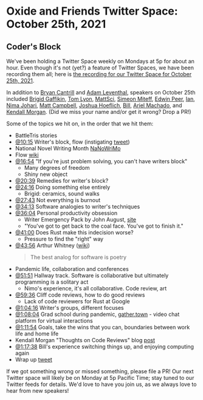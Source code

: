 # Oxide and Friends Twitter Space: October 25th, 2021

## Coder's Block

We've been holding a Twitter Space weekly on Mondays at 5p for about an hour.
Even though it's not (yet?) a feature of Twitter Spaces, we have been
recording them all; here is
[the recording for our Twitter Space for October 25th, 2021](https://youtu.be/QGs5hlH6cLk).

In addition to
[Bryan Cantrill](https://twitter.com/bcantrill) and
[Adam Leventhal](https://twitter.com/ahl),
speakers on October 25th included
[Brigid Gaffikin](https://twitter.com/bgaff),
[Tom Lyon](https://twitter.com/aka_pugs),
[MattSci](https://twitter.com/MattSci2),
[Simeon Miteff](https://twitter.com/simeonmiteff),
[Edwin Peer](https://twitter.com/EdwinPeer),
[Ian](https://twitter.com/iangrunert),
[Nima Johari](https://twitter.com/NimaJohari),
[Matt Campbell](https://twitter.com/mw_campbell),
[Joshua Hoeflich](https://twitter.com/hoeflich_joshua),
[Bill](https://twitter.com/billblum),
[Ariel Machado](https://twitter.com/ArielGMachado), and
[Kendall Morgan](https://twitter.com/kendallmorgan).
(Did we miss your name and/or get it wrong? Drop a PR!)

Some of the topics we hit on, in the order that we hit them:

- BattleTris stories
- [@10:15](https://youtu.be/QGs5hlH6cLk?t=615)
  Writer's block, flow
  (instigating [tweet](https://twitter.com/bcantrill/status/1452671229572222979))
- National Novel Writing Month [NaNoWriMo](https://nanowrimo.org/)
- Flow [wiki](https://en.wikipedia.org/wiki/Flow_(psychology))
- [@16:54](https://youtu.be/QGs5hlH6cLk?t=1014)
  "If you're just problem solving, you can't have writers block"
  - Many degrees of freedom
  - Shiny new object
- [@20:39](https://youtu.be/QGs5hlH6cLk?t=1239) Remedies for writer's block?
- [@24:16](https://youtu.be/QGs5hlH6cLk?t=1456)
  Doing something else entirely
  - Brigid: ceramics, sound walks
- [@27:43](https://youtu.be/QGs5hlH6cLk?t=1663)
  Not everything is burnout
- [@34:13](https://youtu.be/QGs5hlH6cLk?t=2053)
  Software analogies to writer's techniques
- [@36:04](https://youtu.be/QGs5hlH6cLk?t=2164)
  Personal productivity obsession
  - Writer Emergency Pack by John August, [site](https://www.writeremergency.com/)
  - "You've got to get back to the coal face. You've got to finish it."
- [@41:00](https://youtu.be/QGs5hlH6cLk?t=2460)
  Does Rust make this indecision worse?
  - Pressure to find the "right" way
- [@43:56](https://youtu.be/QGs5hlH6cLk?t=2636)
  Arthur Whitney ([wiki](https://en.wikipedia.org/wiki/Arthur_Whitney_(computer_scientist)))
  > The best analog for software is poetry
- Pandemic life, collaboration and conferences
- [@51:51](https://youtu.be/QGs5hlH6cLk?t=3111)
  Hallway track. Software is collaborative but ultimately programming is a solitary act
  - Nimo's experience, it's all collaborative. Code review, art
- [@59:36](https://youtu.be/QGs5hlH6cLk?t=3576)
  Cliff code reviews, how to do good reviews
  - Lack of code reviewers for Rust at Google
- [@1:04:16](https://youtu.be/QGs5hlH6cLk?t=3856)
  Writer's groups, different focuses
- [@1:08:04](https://youtu.be/QGs5hlH6cLk?t=4084)
  Grad school during pandemic, [gather.town](https://www.gather.town/) -
  video chat platform for virtual interactions
- [@1:11:54](https://youtu.be/QGs5hlH6cLk?t=4314)
  Goals, take the wins that you can, boundaries between
  work life and home life
- Kendall Morgan "Thoughts on Code Reviews"
  blog [post](https://kendallmorgan.com/posts/thoughts-on-code-reviews/)
- [@1:17:38](https://youtu.be/QGs5hlH6cLk?t=4658)
  Bill's experience switching things up, and enjoying computing again
- Wrap up [tweet](https://twitter.com/ahl/status/1452842286757208069)

If we got something wrong or missed something, please file a PR!
Our next Twitter space will likely be on Monday at 5p Pacific Time; stay tuned
to our Twitter feeds for details.  We'd love to have you join us, as we
always love to hear from new speakers!

